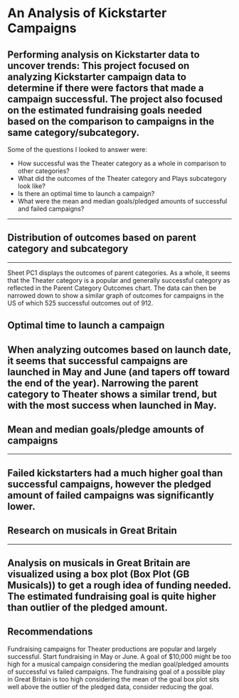 # An Analysis of Kickstarter Campaigns
Performing analysis on Kickstarter data to uncover trends: This project focused on analyzing Kickstarter campaign data to determine if there were factors that made a campaign successful. The project also focused on the estimated fundraising goals needed based on the comparison to campaigns in the same category/subcategory.
---
Some of the questions I looked to answer were:
* How successful was the Theater category as a whole in comparison to other categories?
* What did the outcomes of the Theater category and Plays subcategory look like?
* Is there an optimal time to launch a campaign?
* What were the mean and median goals/pledged amounts of successful and failed campaigns?
---
## Distribution of outcomes based on parent category and subcategory
---
Sheet PC1 displays the outcomes of parent categories. As a whole, it seems that the Theater category is a popular and generally successful category as reflected in the Parent Category Outcomes chart. The data can then be narrowed down to show a similar graph of outcomes for campaigns in the US of which 525 successful outcomes out of 912. 
## Optimal time to launch a campaign
When analyzing outcomes based on launch date, it seems that successful campaigns are launched in May and June (and tapers off toward the end of the year). Narrowing the parent category to Theater shows a similar trend, but with the most success when launched in May.
---
## Mean and median goals/pledge amounts of campaigns
---
Failed kickstarters had a much higher goal than successful campaigns, however the pledged amount of failed campaigns was significantly lower.
---
## Research on musicals in Great Britain
---
Analysis on musicals in Great Britain are visualized using a box plot (Box Plot (GB Musicals)) to get a rough idea of funding needed. The estimated fundraising goal is quite higher than outlier of the pledged amount.
---
## Recommendations
Fundraising campaigns for Theater productions are popular and largely successful.
Start fundraising in May or June.
A goal of $10,000 might be too high for a musical campaign considering the median goal/pledged amounts of successful vs failed campaigns.
The fundraising goal of a possible play in Great Britain is too high considering the mean of the goal box plot sits well above the outlier of the pledged data, consider reducing the goal.
